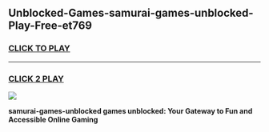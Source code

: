 
## Unblocked-Games-samurai-games-unblocked-Play-Free-et769
<h3>
<a href="https://premium76.site?title=samurai-games-unblocked&ref=09A">CLICK TO PLAY</a></h3>
<hr>

<h3>
<a href="https://premium76.site?title=samurai-games-unblocked&ref=09A">CLICK 2 PLAY</a>
  
</h3>

<a href="https://premium76.site?title=samurai-games-unblocked&ref=09A"><img src="https://clearcache.store/games.png"></a>


**samurai-games-unblocked games unblocked: Your Gateway to Fun and Accessible Online Gaming**

